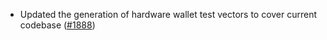 - Updated the generation of hardware wallet test vectors to cover current
  codebase ([\#1888](https://github.com/anoma/namada/pull/1888))
